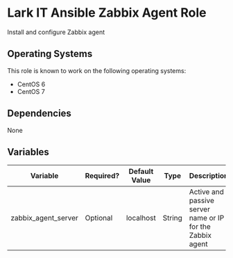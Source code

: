 # Lark IT Ansible Zabbix Agent Role

Install and configure Zabbix agent

## Operating Systems
This role is known to work on the following operating systems:
- CentOS 6
- CentOS 7

## Dependencies
None

## Variables
| Variable | Required? | Default Value | Type | Description |
|----------|--------|-------|------|--------|
| zabbix_agent_server | Optional | localhost | String | Active and passive server name or IP for the Zabbix agent |